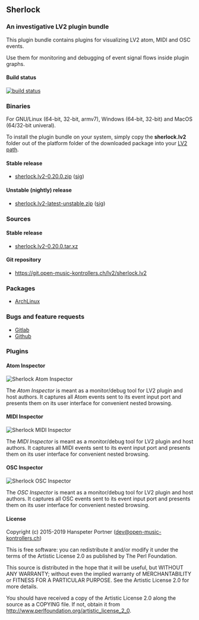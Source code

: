 ## Sherlock

### An investigative LV2 plugin bundle

This plugin bundle contains plugins for visualizing LV2 atom, MIDI and
OSC events.

Use them for monitoring and debugging of event signal flows inside plugin graphs.

#### Build status

[![build status](https://gitlab.com/OpenMusicKontrollers/sherlock.lv2/badges/master/build.svg)](https://gitlab.com/OpenMusicKontrollers/sherlock.lv2/commits/master)

### Binaries

For GNU/Linux (64-bit, 32-bit, armv7), Windows (64-bit, 32-bit) and MacOS
(64/32-bit univeral).

To install the plugin bundle on your system, simply copy the __sherlock.lv2__
folder out of the platform folder of the downloaded package into your
[LV2 path](http://lv2plug.in/pages/filesystem-hierarchy-standard.html).

#### Stable release

* [sherlock.lv2-0.20.0.zip](https://dl.open-music-kontrollers.ch/sherlock.lv2/stable/sherlock.lv2-0.20.0.zip) ([sig](https://dl.open-music-kontrollers.ch/sherlock.lv2/stable/sherlock.lv2-0.20.0.zip.sig))

#### Unstable (nightly) release

* [sherlock.lv2-latest-unstable.zip](https://dl.open-music-kontrollers.ch/sherlock.lv2/unstable/sherlock.lv2-latest-unstable.zip) ([sig](https://dl.open-music-kontrollers.ch/sherlock.lv2/unstable/sherlock.lv2-latest-unstable.zip.sig))

### Sources

#### Stable release

* [sherlock.lv2-0.20.0.tar.xz](https://git.open-music-kontrollers.ch/lv2/sherlock.lv2/snapshot/sherlock.lv2-0.20.0.tar.xz)

#### Git repository

* <https://git.open-music-kontrollers.ch/lv2/sherlock.lv2>

### Packages

* [ArchLinux](https://www.archlinux.org/packages/community/x86_64/sherlock.lv2/)

### Bugs and feature requests

* [Gitlab](https://gitlab.com/OpenMusicKontrollers/sherlock.lv2)
* [Github](https://github.com/OpenMusicKontrollers/sherlock.lv2)

### Plugins

#### Atom Inspector

![Sherlock Atom Inspector](https://git.open-music-kontrollers.ch/lv2/sherlock.lv2/plain/screenshots/screenshot_1.png)

The _Atom Inspector_ is meant as a monitor/debug tool for LV2 plugin
and host authors. It captures all Atom events sent to its event input port
and presents them on its user interface for convenient nested browsing.

#### MIDI Inspector

![Sherlock MIDI Inspector](https://git.open-music-kontrollers.ch/lv2/sherlock.lv2/plain/screenshots/screenshot_2.png)

The _MIDI Inspector_ is meant as a monitor/debug tool for LV2 plugin
and host authors. It captures all MIDI events sent to its event input port
and presents them on its user interface for convenient nested browsing.

#### OSC Inspector

![Sherlock OSC Inspector](https://git.open-music-kontrollers.ch/lv2/sherlock.lv2/plain/screenshots/screenshot_3.png)

The _OSC Inspector_ is meant as a monitor/debug tool for LV2 plugin
and host authors. It captures all OSC events sent to its event input port
and presents them on its user interface for convenient nested browsing.

#### License

Copyright (c) 2015-2019 Hanspeter Portner (dev@open-music-kontrollers.ch)

This is free software: you can redistribute it and/or modify
it under the terms of the Artistic License 2.0 as published by
The Perl Foundation.

This source is distributed in the hope that it will be useful,
but WITHOUT ANY WARRANTY; without even the implied warranty of
MERCHANTABILITY or FITNESS FOR A PARTICULAR PURPOSE. See the
Artistic License 2.0 for more details.

You should have received a copy of the Artistic License 2.0
along the source as a COPYING file. If not, obtain it from
<http://www.perlfoundation.org/artistic_license_2_0>.
